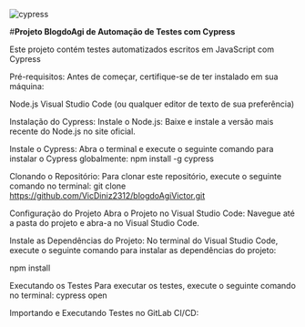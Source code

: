 ![cypress](https://github.com/VicDiniz2312/blogdoAgiVictor/assets/36644010/b3a93e74-c31d-4639-a80d-b44f68d7deae)

#**Projeto BlogdoAgi de Automação de Testes com Cypress**

Este projeto contém testes automatizados escritos em JavaScript com Cypress

Pré-requisitos:
Antes de começar, certifique-se de ter instalado em sua máquina:

Node.js
Visual Studio Code (ou qualquer editor de texto de sua preferência)

Instalação do Cypress:
Instale o Node.js: Baixe e instale a versão mais recente do Node.js no site oficial.

Instale o Cypress: Abra o terminal e execute o seguinte comando para instalar o Cypress globalmente:
npm install -g cypress

Clonando o Repositório:
Para clonar este repositório, execute o seguinte comando no terminal:
git clone https://github.com/VicDiniz2312/blogdoAgiVictor.git

Configuração do Projeto
Abra o Projeto no Visual Studio Code: Navegue até a pasta do projeto e abra-a no Visual Studio Code.

Instale as Dependências do Projeto: No terminal do Visual Studio Code, execute o seguinte comando para instalar as dependências do projeto:

npm install

Executando os Testes
Para executar os testes, execute o seguinte comando no terminal:
cypress open

Importando e Executando Testes no GitLab CI/CD:
